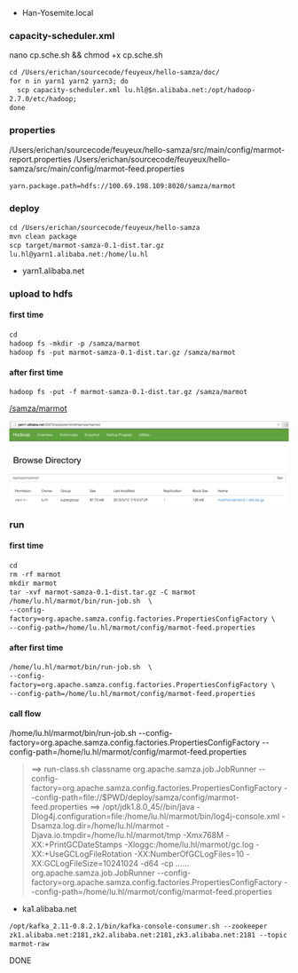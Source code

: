 - Han-Yosemite.local

### capacity-scheduler.xml

nano cp.sche.sh && chmod +x cp.sche.sh

```shell
cd /Users/erichan/sourcecode/feuyeux/hello-samza/doc/
for n in yarn1 yarn2 yarn3; do
  scp capacity-scheduler.xml lu.hl@$n.alibaba.net:/opt/hadoop-2.7.0/etc/hadoop;
done
```

### properties
/Users/erichan/sourcecode/feuyeux/hello-samza/src/main/config/marmot-report.properties
/Users/erichan/sourcecode/feuyeux/hello-samza/src/main/config/marmot-feed.properties

```
yarn.package.path=hdfs://100.69.198.109:8020/samza/marmot
```

### deploy
```
cd /Users/erichan/sourcecode/feuyeux/hello-samza
mvn clean package
scp target/marmot-samza-0.1-dist.tar.gz lu.hl@yarn1.alibaba.net:/home/lu.hl
```

- yarn1.alibaba.net

### upload to hdfs
#### first time
```
cd
hadoop fs -mkdir -p /samza/marmot
hadoop fs -put marmot-samza-0.1-dist.tar.gz /samza/marmot
```
#### after first time
```
hadoop fs -put -f marmot-samza-0.1-dist.tar.gz /samza/marmot
```

[/samza/marmot](http://yarn1.alibaba.net:50070/explorer.html#/samza/marmot)

![hdfs_marmot.tar.gz.png](img/hdfs_marmot.tar.gz.png)

### run
#### first time
```
cd
rm -rf marmot
mkdir marmot
tar -xvf marmot-samza-0.1-dist.tar.gz -C marmot
/home/lu.hl/marmot/bin/run-job.sh  \
--config-factory=org.apache.samza.config.factories.PropertiesConfigFactory \
--config-path=/home/lu.hl/marmot/config/marmot-feed.properties
```

#### after first time
```
/home/lu.hl/marmot/bin/run-job.sh  \
--config-factory=org.apache.samza.config.factories.PropertiesConfigFactory \
--config-path=/home/lu.hl/marmot/config/marmot-feed.properties
```
#### call flow
> 
/home/lu.hl/marmot/bin/run-job.sh  --config-factory=org.apache.samza.config.factories.PropertiesConfigFactory --config-path=/home/lu.hl/marmot/config/marmot-feed.properties
> ==>
run-class.sh 
classname org.apache.samza.job.JobRunner
--config-factory=org.apache.samza.config.factories.PropertiesConfigFactory
--config-path=file://$PWD/deploy/samza/config/marmot-feed.properties
> ==>
/opt/jdk1.8.0_45//bin/java 
-Dlog4j.configuration=file:/home/lu.hl/marmot/bin/log4j-console.xml 
-Dsamza.log.dir=/home/lu.hl/marmot 
-Djava.io.tmpdir=/home/lu.hl/marmot/tmp 
-Xmx768M 
-XX:+PrintGCDateStamps 
-Xloggc:/home/lu.hl/marmot/gc.log 
-XX:+UseGCLogFileRotation 
-XX:NumberOfGCLogFiles=10 
-XX:GCLogFileSize=10241024 
-d64 
-cp …… 
org.apache.samza.job.JobRunner 
--config-factory=org.apache.samza.config.factories.PropertiesConfigFactory 
--config-path=/home/lu.hl/marmot/config/marmot-feed.properties


- ka1.alibaba.net

```
/opt/kafka_2.11-0.8.2.1/bin/kafka-console-consumer.sh --zookeeper zk1.alibaba.net:2181,zk2.alibaba.net:2181,zk3.alibaba.net:2181 --topic marmot-raw
```



DONE